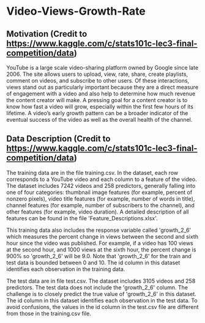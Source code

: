 # Video-Views-Growth-Rate

## Motivation (Credit to https://www.kaggle.com/c/stats101c-lec3-final-competition/data)

YouTube is a large scale video-sharing platform owned by Google since late 2006. The site allows users to upload, view, rate, share, create playlists, comment on videos, and subscribe to other users. Of these interactions, views stand out as particularly important because they are a direct measure of engagement with a video and also help to determine how much revenue the content creator will make. A pressing goal for a content creator is to know how fast a video will grow, especially within the first few hours of its lifetime. A video’s early growth pattern can be a broader indicator of the eventual success of the video as well as the overall health of the channel.

## Data Description (Credit to https://www.kaggle.com/c/stats101c-lec3-final-competition/data)

The training data are in the file training.csv. In the dataset, each row corresponds to a YouTube video and each column to a feature of the video. The dataset includes 7242 videos and 258 predictors, generally falling into one of four categories: thumbnail image features (for example, percent of nonzero pixels), video title features (for example, number of words in title), channel features (for example, number of subscribers to the channel), and other features (for example, video duration). A detailed description of all features can be found in the file 'Feature_Descriptions.xlsx'.

This training data also includes the response variable called 'growth_2_6' which measures the percent change in views between the second and sixth hour since the video was published. For example, if a video has 100 views at the second hour, and 1000 views at the sixth hour, the percent change is 900% so 'growth_2_6' will be 9.0. Note that 'growth_2_6' for the train and test data is bounded between 0 and 10. The id column in this dataset identifies each observation in the training data.

The test data are in file test.csv. The dataset includes 3105 videos and 258 predictors. The test data does not include the 'growth_2_6' column. The challenge is to closely predict the true value of 'growth_2_6' in this dataset. The id column in this dataset identifies each observation in the test data. To avoid confusions, the values in the id column in the test.csv file are different from those in the training.csv file.
